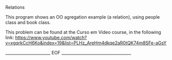 Relations


This program shows an OO agregation example (a relation), using people class and book class.

This problem can be found at the Curso em Video course, in the following link: https://www.youtube.com/watch?v=xgqrkCcH6Ko&index=19&list=PLHz_AreHm4dkqe2aR0tQK74m8SFe-aGsY

______________________ EOF __________________________________